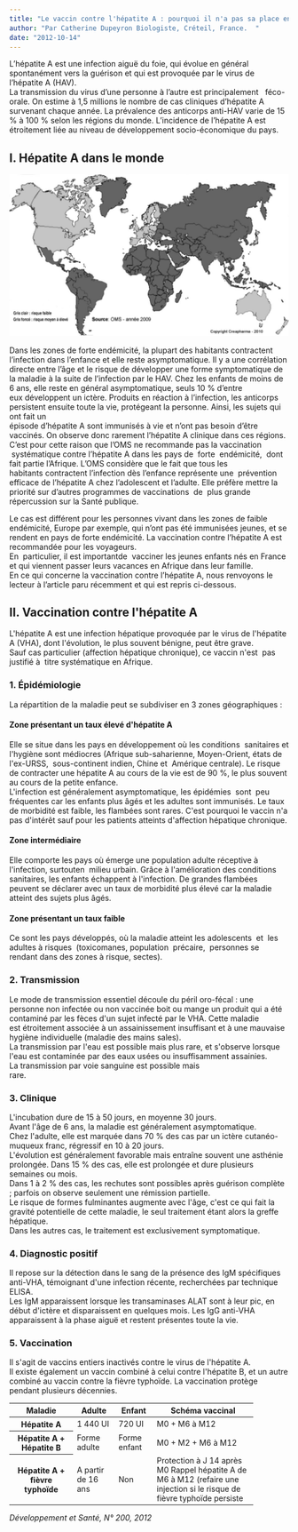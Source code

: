 ```yaml
---
title: "Le vaccin contre l'hépatite A : pourquoi il n'a pas sa place en Afrique"
author: "Par Catherine Dupeyron Biologiste, Créteil, France.  "
date: "2012-10-14"
---
```


L’hépatite A est une infection aiguë du foie, qui évolue en général spontanément vers la guérison et qui est provoquée par le virus de l’hépatite A (HAV).  
La transmission du virus d’une personne à l’autre est principalement   féco-orale. On estime à 1,5 millions le nombre de cas cliniques d’hépatite A survenant chaque année. La prévalence des anticorps anti-HAV varie de 15 % à 100 % selon les régions du monde. L’incidence de l’hépatite A est  étroitement liée au niveau de développement socio-économique du pays.
## I. Hépatite A dans le monde

![](page-51-carte-hepatite.jpg)


Dans les zones de forte endémicité, la plupart des habitants contractent l’infection dans l’enfance et elle reste asymptomatique. Il y a une corrélation directe entre l’âge et le risque de développer une forme symptomatique de la maladie à la suite de l’infection par le HAV. Chez les enfants de moins de 6 ans, elle reste en général asymptomatique, seuls 10 % d’entre eux développent un ictère. Produits en réaction à l’infection, les anticorps persistent ensuite toute la vie, protégeant la personne. Ainsi, les sujets qui ont fait un  
épisode d’hépatite A sont immunisés à vie et n’ont pas besoin d’être  vaccinés. On observe donc rarement l’hépatite A clinique dans ces régions.  
C’est pour cette raison que l’OMS ne recommande pas la vaccination  systématique contre l’hépatite A dans les pays de  forte  endémicité,  dont fait partie l’Afrique. L’OMS considère que le fait que tous les  
habitants contractent l’infection dès l’enfance représente une  prévention efficace de l’hépatite A chez l’adolescent et l’adulte. Elle préfère mettre la priorité sur d’autres programmes de vaccinations  de  plus grande répercussion sur la Santé publique.

Le cas est différent pour les personnes vivant dans les zones de faible endémicité, Europe par exemple, qui n’ont pas été immunisées jeunes, et se rendent en pays de forte endémicité. La vaccination contre l’hépatite A est recommandée pour les voyageurs.  
En  particulier, il est importantde  vacciner les jeunes enfants nés en France et qui viennent passer leurs vacances en Afrique dans leur famille.  
En ce qui concerne la vaccination contre l’hépatite A, nous renvoyons le lecteur à l’article paru récemment et qui est repris ci-dessous.

## II. Vaccination contre l'hépatite A

L'hépatite A est une infection hépatique provoquée par le virus de l'hépatite A (VHA), dont l'évolution, le plus souvent bénigne, peut être grave.  
Sauf cas particulier (affection hépatique chronique), ce vaccin n'est  pas justifié à  titre systématique en Afrique.

### 1. Épidémiologie

La répartition de la maladie peut se subdiviser en 3 zones géographiques :

#### Zone présentant un taux élevé d'hépatite A

Elle se situe dans les pays en développement où les conditions  sanitaires et l'hygiène sont médiocres (Afrique sub-saharienne, Moyen-Orient, états de l'ex-URSS,  sous-continent indien, Chine et  Amérique centrale). Le risque de contracter une hépatite A au cours de la vie est de 90 %, le plus souvent au cours de la petite enfance.  
L'infection est généralement asymptomatique, les épidémies  sont  peu fréquentes car les enfants plus âgés et les adultes sont immunisés. Le taux de morbidité est faible, les flambées sont rares. C'est pourquoi le vaccin n'a pas d'intérêt sauf pour les patients atteints d'affection hépatique chronique.

#### Zone intermédiaire

Elle comporte les pays où émerge une population adulte réceptive à l'infection, surtouten  milieu urbain. Grâce à l'amélioration des conditions sanitaires, les enfants échappent à l'infection. De grandes flambées peuvent se déclarer avec un taux de morbidité plus élevé car la maladie atteint des sujets plus âgés.

#### Zone présentant un taux faible

Ce sont les pays développés, où la maladie atteint les adolescents  et  les  adultes à risques  (toxicomanes, population  précaire,  personnes se rendant dans des zones à risque, sectes).

### 2. Transmission

Le mode de transmission essentiel découle du péril oro-fécal : une personne non infectée ou non vaccinée boit ou mange un produit qui a été contaminé par les fèces d'un sujet infecté par le VHA. Cette maladie est étroitement associée à un assainissement insuffisant et à une mauvaise hygiène individuelle (maladie des mains sales).  
La transmission par l'eau est possible mais plus rare, et s'observe lorsque l'eau est contaminée par des eaux usées ou insuffisamment assainies.  
La transmission par voie sanguine est possible mais  
rare.

### 3. Clinique

L'incubation dure de 15 à 50 jours, en moyenne 30 jours.  
Avant l'âge de 6 ans, la maladie est généralement asymptomatique.  
Chez l'adulte, elle est marquée dans 70 % des cas par un ictère cutanéo-muqueux franc, régressif en 10 à 20 jours.  
L'évolution est généralement favorable mais entraîne souvent une asthénie prolongée. Dans 15 % des cas, elle est prolongée et dure plusieurs semaines ou mois.  
Dans 1 à 2 % des cas, les rechutes sont possibles après guérison complète ; parfois on observe seulement une rémission partielle.  
Le risque de formes fulminantes augmente avec l'âge, c'est ce qui fait la gravité potentielle de cette maladie, le seul traitement étant alors la greffe hépatique.  
Dans les autres cas, le traitement est exclusivement symptomatique.

### 4. Diagnostic positif

Il repose sur la détection dans le sang de la présence des IgM spécifiques anti-VHA, témoignant d'une infection récente, recherchées par technique ELISA.  
Les IgM apparaissent lorsque les transaminases ALAT sont à leur pic, en début d'ictère et disparaissent en quelques mois. Les IgG anti-VHA apparaissent à la phase aiguë et restent présentes toute la vie.

### 5. Vaccination

Il s'agit de vaccins entiers inactivés contre le virus de l'hépatite A.  
Il existe également un vaccin combiné à celui contre l'hépatite B, et un autre combiné au vaccin contre la fièvre typhoïde. La vaccination protège pendant plusieurs décennies.

<table>

<thead>

<tr>

<th class="rteleft" scope="row" style="width: 97px; ">Maladie</th>

<th scope="col" style="width: 57px; ">Adulte</th>

<th scope="col" style="width: 51px; ">Enfant</th>

<th scope="col" style="width: 163px; ">Schéma vaccinal</th>

</tr>

</thead>

<tbody>

<tr>

<th class="rteleft" scope="row" style="width: 101px; ">Hépatite A</th>

<td style="width: 61px; ">1 440 UI</td>

<td style="width: 55px; ">720 UI</td>

<td style="width: 167px; ">M0 + M6 à M12</td>

</tr>

<tr>

<th class="rteleft" scope="row" style="width: 101px; ">Hépatite A +  
Hépatite B</th>

<td style="width: 61px; ">Forme adulte</td>

<td style="width: 55px; ">Forme enfant</td>

<td style="width: 167px; ">M0 + M2 + M6 à M12</td>

</tr>

<tr>

<th class="rteleft" scope="row" style="width: 101px; ">Hépatite A +  
fièvre typhoïde</th>

<td style="width: 61px; ">A partir de 16 ans</td>

<td style="width: 55px; ">Non</td>

<td style="width: 167px; ">Protection à J 14 après M0  
Rappel hépatite A de M6 à M12 (refaire une injection si le risque de fièvre typhoïde persiste</td>

</tr>

</tbody>

</table>

_Développement et Santé, N° 200, 2012_